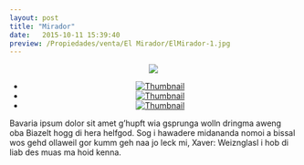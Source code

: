 ```yaml
---
layout: post
title: "Mirador"
date:   2015-10-11 15:39:40
preview: /Propiedades/venta/El Mirador/ElMirador-1.jpg
---
```


<center>
	<div class="mainImg">
		<img src="/Edweb/Propiedades/venta/El Mirador/ElMirador-1.jpg" class="custom">
	</div>
	<!--aqui comienza las fotos pequeñas -->
	<ul class="thumbnails">
	  <li>
	    <a href="/Edweb/Propiedades/venta/El Mirador/ElMirador-1.jpg">
	      <img class="tumbnails" src="/Edweb/Propiedades/venta/El Mirador/ElMirador-1.jpg" alt="Thumbnail">
	    </a>
	  </li>
	  <li>
	    <a href="/Edweb/Propiedades/venta/El Mirador/ElMirador-2.jpg">
	      <img class="tumbnails" src="/Edweb/Propiedades/venta/El Mirador/ElMirador-2.jpg" alt="Thumbnail">
	    </a>
	  </li>
	  <li>
	    <a href="/Edweb/Propiedades/venta/El Mirador/ElMirador-3.jpg">
	      <img class="tumbnails" src="/Edweb/Propiedades/venta/El Mirador/ElMirador-3.jpg" alt="Thumbnail">
	    </a>
	  </li>
	</ul>
	<script src="https://ajax.googleapis.com/ajax/libs/jquery/1.9.1/jquery.min.js"></script>
	<script type="text/javascript" src="/js/jquery.simpleGal.js"></script>
	<script>
		$(document).ready(function () {
			$('.thumbnails').simpleGal({
				mainImage: '.custom'
			});
		});
	</script>
</center>

Bavaria ipsum dolor sit amet g’hupft wia gsprunga wolln dringma aweng oba Biazelt hogg di hera helfgod. Sog i hawadere midananda nomoi a bissal wos gehd ollaweil gor kumm geh naa jo leck mi, Xaver: Weiznglasl i hob di liab des muas ma hoid kenna.
